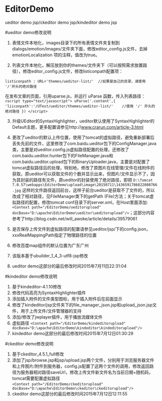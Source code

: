 # EditorDemo
ueditor demo jsp/ckeditor demo jsp/kindeditor demo jsp

#ueditor demo修改说明

1. 表情文件本地化，images目录下的所有表情文件夹复制到dialogs/emotion/images/文件夹下面，修改editor_config.js文件，去掉 emotionLocalization 项的注释，值改为true。

2. 列表文件本地化，解压放到你的themes/文件夹下（可以按照需求放置路径），修改editor_config.js文件，修改listiconpath配置项：
   
 `listiconpath : URL+'themes/ueditor-list/'  //如果是自己的目录，请使用  '/'开头的绝对路径`

 在发布文章的页面，引用uparse.js，并运行 uParse 函数，传入列表路径：
    `<script type="text/javascript">
    uParse('.content',{
        'liiconpath':'/UTest/ueditor/themes/ueditor-list/'    //使用 '/' 开头的绝对路径
    })
	</script>`

3. 升级UEditor的SyntaxHighlighter，ueditor默认使用了SyntaxHighlighter的Default主题，更多配置请参见http://www.crarun.com/article-3.html

4. 更改了ueditor的默认上传位置，使用了tomcat的虚拟路径，避免重新部署后丢失先前的文件，这里修改了com.baidu.ueditor包下的ConfigManager.java类，主要是对ueditor.config.js虚拟路径配置的处理，还修改了com.baidu.ueditor.hunter包下的FileManager.java和com.baidu.ueditor.upload包下的BinaryUploader.java，主要是对配置了tomcat虚拟路径后的处理，特别地，修改了原图片在线管理/文件在线附件的获取，原ueditor可以获取文件的个数并显示出来，但图片/文件显示不了，因为其封装的路径有文件，原ueditor的封装使用了绝对路径，即把
`D:\Tomcat 7.0.57\webapps\EditorDemo\upload\image\20150711\1436591786822080766.jpg`
这样的文件路径返回前台，这样子前台ueditor是获取不了文件的，所以改成了相对路径，见FileManager类下的getPath (File)方法；关于tomcat虚拟路径的配置，修改tomcat conf目录下的server.xml，在Host里面添加:
`<Context path="/EditorDemo/ueditorupload" docBase="D:\apache\EditorDemo\ueditor\ueditorupload"/>`；这部分内容参考了http://blog.csdn.net/will_awoke/article/details/39579061

5. 是否保存上传文件到虚拟路径的配置请参见ueditor/jsp/下的config.json，xxxRealMappingPath指定了物理路径的位置

6. 修改百度map组件的默认位置为广东广州

7. 该版本基于ubuilder_1_4_3-utf8-jsp修改

8. ueditor demo这部分的最后修改时间2015年7月11日22:31:04



#kindeditor demo修改说明
1. 基于kindeditor-4.1.10修改
2. 修改代码高亮为SyntaxHighlighter插件
3. 添加插入附件的文件类型图标，用于插入附件后在前面显示
4. 修改了kindeditor/jsp文件夹下的file_manager_json.jsp和upload_json.jsp文件，用于上传文件/文件管理器的支持
5. 添加/修改了jwplayer插件，用于播放流媒体文件
6. 虚拟路径
   `<Context path="/EditorDemo/kindeditorupload" docBase="D:\apache\EditorDemo\kindeditor\kindeditorupload"/>`
7. kindeditor demo这部分的最后修改时间2015年7月12日01:30:29


#ckeditor demo修改说明
1. 基于ckeditor_4.5.1_full修改
2. 添加了jsp/browse.jsp和jsp/upload.jsp两个文件，分别用于浏览服务器文件和上传图片/附件到服务器，config.js配置了这两个文件的调用，修改返回路径为服务器相对路径saveUrl，修改上传文件新文件名为当前日期+随机码，tomcat需要配置虚拟路径\
	`<Context path="/EditorDemo/ckeditorupload" docBase="D:\apache\EditorDemo\ckeditor\ckeditorupload"/>`
3. ckeditor demo这部分的最后修改时间2015年7月12日12:11:55
